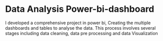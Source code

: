# Data Analysis Power-bi-dashboard
I developed a comprehensive project in power bi, Creating the multiple dashboards and tables to analyse the data. This process involves several stages including data cleaning, data pre processing and data Visualization
